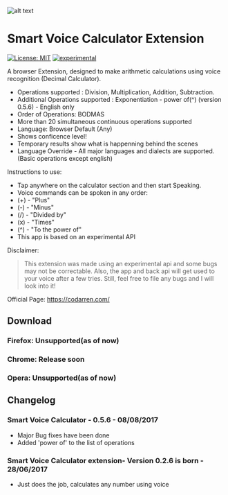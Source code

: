 ![alt text](https://raw.githubusercontent.com/codarrenvelvindron/voice-calculator-extension/master/icons/icon128.png "Voice Calculator")
# Smart Voice Calculator Extension
[![License: MIT](https://img.shields.io/badge/License-MIT-yellow.svg)](https://opensource.org/licenses/MIT)
[![experimental](http://badges.github.io/stability-badges/dist/experimental.svg)](http://github.com/badges/stability-badges)

A browser Extension, designed to make arithmetic calculations using voice recognition (Decimal Calculator).
- Operations supported : Division, Multiplication, Addition, Subtraction.
- Additional Operations supported : Exponentiation - power of(^) (version 0.5.6) - English only
- Order of Operations: BODMAS 
- More than 20 simultaneous continuous operations supported
- Language: Browser Default (Any)
- Shows conficence level!
- Temporary results show what is happenning behind the scenes
- Language Override - All major languages and dialects are supported. (Basic operations except english)


Instructions to use:
- Tap anywhere on the calculator section and then start Speaking.
- Voice commands can be spoken in any order:
- (+) - "Plus"
- (-) - "Minus"
- (/) - "Divided by"
- (x) - "Times"
- (^) - "To the power of"
- This app is based on an experimental API

Disclaimer:
>This extension was made using an experimental api and some bugs may not be correctable.
Also, the app and back api will get used to your voice after a few tries.
Still, feel free to file any bugs and I will look into it!

Official Page: https://codarren.com/

## Download
### Firefox: Unsupported(as of now)
### Chrome: Release soon
### Opera: Unsupported(as of now)

## Changelog

### Smart Voice Calculator - 0.5.6 - 08/08/2017
* Major Bug fixes have been done
* Added 'power of' to the list of operations


### Smart Voice Calculator extension- Version 0.2.6 is born - 28/06/2017
* Just does the job, calculates any number using voice
